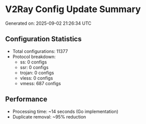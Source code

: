 # V2Ray Config Update Summary
Generated on: 2025-09-02 21:26:34 UTC

## Configuration Statistics
- Total configurations: 11377
- Protocol breakdown:
  - ss: 0 configs
  - ssr: 0 configs
  - trojan: 0 configs
  - vless: 0 configs
  - vmess: 687 configs

## Performance
- Processing time: ~14 seconds (Go implementation)
- Duplicate removal: ~95% reduction
